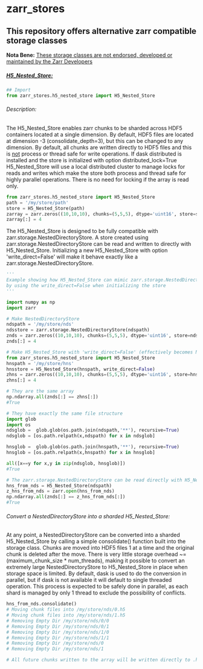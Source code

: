 # zarr_stores

## This repository offers alternative zarr compatible storage classes

**Nota Bene:**  <u>These storage classes are not endorsed, developed or maintained by the Zarr Developers</u>



##### <u>H5_Nested_Store:</u>

```python
## Import
from zarr_stores.h5_nested_store import H5_Nested_Store
```

###### Description:

The H5_Nested_Store enables zarr chunks to be sharded across HDF5 containers located at a single dimension.  By default, HDF5 files are located at dimension -3 (consolidate_depth=3), but this can be changed to any dimension. By default, all chunks are written directly to HDF5 files and this is <u>not</u> process or thread safe for write operations. If dask distributed is installed and the store is initialized with option distributed_lock=True H5_Nested_Store will use a local distributed cluster to manage locks for reads and writes which make the store both process and thread safe for highly parallel operations. There is no need for locking if the array is read only.

```python
from zarr_stores.h5_nested_store import H5_Nested_Store
path = '/my/store/path'
store = H5_Nested_Store(path)
zarray = zarr.zeros((10,10,10), chunks=(5,5,5), dtype='uint16', store=store)
zarray[:] = 4
```



The H5_Nested_Store is designed to be fully compatible with zarr.storage.NestedDirectoryStore.  A store created using zarr.storage.NestedDirectoryStore can be read and written to directly with H5_Nested_Store. Initializing a new H5_Nested_Store with option 'write_direct=False' will make it behave exactly like a zarr.storage.NestedDirectoryStore.

```python
'''
Example showing how H5_Nested_Store can mimic zarr.storage.NestedDirectoryStore
by using the write_direct=False when initializing the store
'''

import numpy as np
import zarr

# Make NestedDirectoryStore
ndspath = '/my/store/nds'
ndsstore = zarr.storage.NestedDirectoryStore(ndspath)
znds = zarr.zeros((10,10,10), chunks=(5,5,5), dtype='uint16', store=ndsstore)
znds[:] = 4

# Make H5_Nested_Store with 'write_direct=False' (effectively becomes NestedDirectoryStore)
from zarr_stores.h5_nested_store import H5_Nested_Store
hnspath = '/my/store/hns'
hnsstore = H5_Nested_Store(hnspath, write_direct=False)
zhns = zarr.zeros((10,10,10), chunks=(5,5,5), dtype='uint16', store=hnsstore)
zhns[:] = 4

# They are the same array
np.ndarray.all(znds[:] == zhns[:]) 
#True

# They have exactly the same file structure
import glob
import os
ndsglob =  glob.glob(os.path.join(ndspath,'**'), recursive=True)
ndsglob = [os.path.relpath(x,ndspath) for x in ndsglob]

hnsglob =  glob.glob(os.path.join(hnspath,'**'), recursive=True)
hnsglob = [os.path.relpath(x,hnspath) for x in hnsglob]

all([x==y for x,y in zip(ndsglob, hnsglob)])
#True

# The zarr.storage.NestedDirectoryStore can be read directly with H5_Nested_Store
hns_from_nds = H5_Nested_Store(ndspath)
z_hns_from_nds = zarr.open(hns_from_nds)
np.ndarray.all(znds[:] == z_hns_from_nds[:])
#True
```



###### Convert a NestedDirectoryStore into a sharded H5_Nested_Store:

At any point, a NestedDirectoryStore can be converted into a sharded H5_Nested_Store by calling a simple consolidate() function built into the storage class. Chunks are moved into HDF5 files 1 at a time and the original chunk is deleted after the move. There is very little storage overhead ~= (maximum_chunk_size * num_threads), making it possible to convert an extremely large NestedDirectoryStore to H5_Nested_Store in place when storage space is limited. By default, dask is used to do the conversion in parallel, but if dask is not available it will default to single threaded operation. This process is expected to be safely done in parallel, as each shard is managed by only 1 thread to exclude the possibility of conflicts.

```python
hns_from_nds.consolidate()
# Moving chunk files into /my/store/nds/0.h5
# Moving chunk files into /my/store/nds/1.h5
# Removing Empty Dir /my/store/nds/0/0
# Removing Empty Dir /my/store/nds/0/1
# Removing Empty Dir /my/store/nds/1/0
# Removing Empty Dir /my/store/nds/1/1
# Removing Empty Dir /my/store/nds/0
# Removing Empty Dir /my/store/nds/1

# All future chunks written to the array will be written directly to .h5 files, because it was mounted as write_direct=True (default).
```

